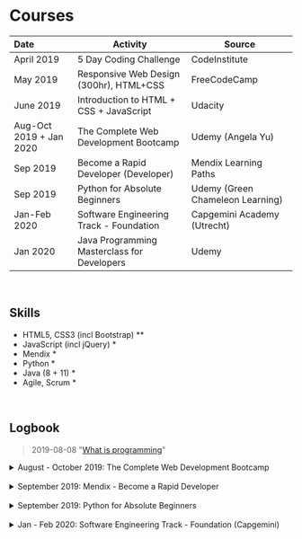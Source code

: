 
# Courses

| Date                        | Activity                   							    | Source                  		     |
| :-----------------          |---------------------------------------------|----------------------------------|
| April 2019                  | 5 Day Coding Challenge                      | CodeInstitute                    |
| May 2019                    | Responsive Web Design (300hr), HTML+CSS			| FreeCodeCamp 									   |
| June 2019                   | Introduction to HTML + CSS + JavaScript			| Udacity												   |
| Aug-Oct 2019 + Jan 2020     | The Complete Web Development Bootcamp				| Udemy (Angela Yu)							   |
| Sep 2019		                | Become a Rapid Developer (Developer)				| Mendix Learning Paths					   |
| Sep 2019                    | Python for Absolute Beginners               | Udemy (Green Chameleon Learning) |
| Jan-Feb 2020                | Software Engineering Track - Foundation     | Capgemini Academy (Utrecht)      |
| Jan 2020										| Java Programming Masterclass for Developers | Udemy 												   |



<br>


## Skills
* HTML5, CSS3 (incl Bootstrap) **
* JavaScript (incl jQuery) *
* Mendix *
* Python *
* Java (8 + 11) *
* Agile, Scrum *

<br>


## Logbook

> 2019-08-08 "[What is programming](https://classroom.udacity.com/courses/ud994)"

<details>
	<summary> August - October 2019: The Complete Web Development Bootcamp</summary>

> **[The Complete Web Development Bootcamp](https://www.udemy.com/the-complete-web-development-bootcamp)**  
> * 9 Aug:  
>   - Section 1 - 3 finished (intro & HTML).  
>   - Looked up guides for using Git & GitHub.  
> * 10 Aug:  
>   - Created personal [GitHub page](https://chantalschot.github.io/) as a collection to list all GitHub pages.  
>   - Added activity log (courses and log book i.e. this file) to personal page repository.
>   - Course section 4 up until 32 (Internal CSS).
> * 11 Aug:
>   - Remaining part of Section 4 (External CSS) finished [here](https://chantalschot.github.io/htmlcourse/).
>   - Refreshed knowledge of previous webpages from 5DCC and FCC courses.
>   - Section 5 Intermediate CSS, lesson 38-45.
> * 12 Aug:
>   - Section 5 Intermediate CSS, lesson 46-54.
> * 13 Aug:
>   - Section 5 completed, [personal site](https://chantalschot.github.io/cssMySite/) finished with CSS.
>   - Started on Section 6 (Bootstrap), up until lesson 61.
> * 19 Aug:
>   - Section 6 lessons 62-67 (started on TinDog site, bootstrap columns.
> * 20 Aug:
>   - Section 6 Lessons 68-72 (title section of tindog site).
> * 21 Aug:
>   - Section 6 finished, set up carousel myself (part of next lesson).  
>  
> Pause due to holiday in Sweden
> * 4 Sep:
>   - Section 7 lesson 75-81, finishing tindog bootstrap site.
> * 5 Sep:
>   - Section 7 finished (lessons 82-88) - [Bootstrap Tindog](https://chantalschot.github.io/bootstrap-tindog/) website finalised.
>   - Section 8 finished: Introduction to JavaScript (lessons 89 - 108).
> Pause due to Mendix course and job searching.
> * 17 Sep:
>   - Section 9 finished: Intermediate JavaScript (lessons 109 - 117).
>   - Section 10 started: Document-Object Model (DOM), Lessons 118 - 121.
> * 22 Sep:
>   - Section 10 finished: lessons 122 - 125.
>   - Section 11 finished: lessons 126 - 135.
> * 23 Sep:
>   - Section 12 started: lessons 136 - 144.
> * 24 Sep:
>   - Section 12 finished: lessons 145 - 149.
> * 1 Oct:
>   - Section 13: lessons 150 - 152.
> * 4 Oct:
>   - Section 13: lessons 153 - 156.
> Pause due to work at WUR, job applications etc. Started traineeship Capgemini 1-1-2020!
> * 8 Jan:
>   - Section 13 finished: lessons 157 - 159.
> * 11 Jan:
>   - Section 14: lessons 160 - 162.
> * 12 Jan:
>   - Section 14: lessons 163 - 168.
</details>



<br>  
<details>
	<summary>September 2019: Mendix - Become a Rapid Developer</summary>

> **[Mendix - Become a Rapid Developer](https://gettingstarted.mendixcloud.com/link/path/38)**  
> * 9 Sep:
>   - Introduction
> * 10 Sep:
>   - Collaborating with your team: creating the app and wireframes.
> * 11 Sep:
>   - Setting up app homepage, overview pages and data (finished section 4).
> * 13 Sep:
>   - Adding  microflows and debugging.
> * 14 Sep:
>   - Data validation and deletion of database objects.
>   - Finished the Mendix Rapid Developer course.
> * 15 Sep:
>   - Continued with finishing the LearnNow app by adding more user stories and working on them.
> * 16 Sep:
>   - Finished working on Mendix app by adding all detail pages, making the database editable by admin completely.
</details>



<br>  
<details>
	<summary>September 2019: Python for Absolute Beginners</summary>

> **[Python for Absolute Beginners](https://www.udemy.com/course/python-for-absolute-beginners-u/)**
> * 26 Sep: Section 1-3 (intro, basics, strings and print), up until lesson 11.
> * 27 Sep: Section 4 (conditionals and flow control), lesson 12-19.
> * 29 Sep: Section 5-9, lesson 20-43.
> * 30 Sep: Section 10, lessons 44-45.
>   - Also created a Tic Tac Toe game in python with help of some tutorials.
</details>

<br>  
<details>
	<summary>Jan - Feb 2020: Software Engineering Track - Foundation (Capgemini)</summary>

> **[Software Engineering Track](https://academy.capgemini.nl/en/courses/software-engineering-track-foundation)**
> Starts January 13th, ends February 21st.
> Certification for Java SE 8
> Includes JUnit testing, HTML5, CSS3, JavaScript, jQuery, Spring Boot framework, databases (H2 / MySQL).
> Includes Agile working in a Scrum team.

<details>
	<summary>Jan - ... 2020: Java Programming Masterclass for Software Developers</summary>

> **[Java Programming Masterclass for Software Developers](https://www.udemy.com/course/java-the-complete-java-developer-course/)**  
> * 18 Jan: Section 1-2 finished. Section 3: lessons 18 - 27
> * 19 Jan: Section 3 finished. Section 6 OOP: 75 - 77

<br>  
